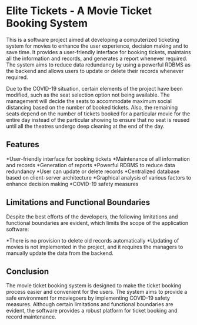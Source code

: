 # Elite Tickets - A Movie Ticket Booking System

This is a software project aimed at developing a computerized ticketing system for movies to enhance the user experience, decision making and to save time. It provides a user-friendly interface for booking tickets, maintains all the information and records, and generates a report whenever required. The system aims to reduce data redundancy by using a powerful RDBMS as the backend and allows users to update or delete their records whenever required.

Due to the COVID-19 situation, certain elements of the project have been modified, such as the seat selection option not being available. The management will decide the seats to accommodate maximum social distancing based on the number of booked tickets. Also, the remaining seats depend on the number of tickets booked for a particular movie for the entire day instead of the particular showing to ensure that no seat is reused until all the theatres undergo deep cleaning at the end of the day.

## Features
*User-friendly interface for booking tickets
*Maintenance of all information and records
*Generation of reports
*Powerful RDBMS to reduce data redundancy
*User can update or delete records
*Centralized database based on client-server architecture
*Graphical analysis of various factors to enhance decision making
*COVID-19 safety measures

## Limitations and Functional Boundaries
Despite the best efforts of the developers, the following limitations and functional boundaries are evident, which limits the scope of the application software:

*There is no provision to delete old records automatically
*Updating of movies is not implemented in the project, and it requires the managers to manually update the data from the backend.

## Conclusion
The movie ticket booking system is designed to make the ticket booking process easier and convenient for the users. The system aims to provide a safe environment for moviegoers by implementing COVID-19 safety measures. Although certain limitations and functional boundaries are evident, the software provides a robust platform for ticket booking and record maintenance.
